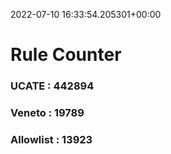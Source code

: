 2022-07-10 16:33:54.205301+00:00
# Rule Counter 
 ### UCATE : 442894

 ### Veneto : 19789

 ### Allowlist : 13923